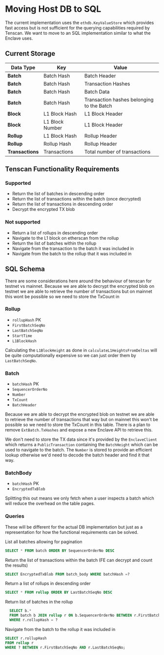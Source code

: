 # Moving Host DB to SQL 

The current implementation uses the `ethdb.KeyValueStore` which provides fast access but is not sufficient for the 
querying capabilities required by Tenscan. We want to move to an SQL implementation similar to what the Enclave uses.

## Current Storage 
| Data Type        | Key             | Value                                     |
|------------------|-----------------|-------------------------------------------|
| **Batch**        | Batch Hash      | Batch Header                              |
| **Batch**        | Batch Hash      | Transaction Hashes                        |
| **Batch**        | Batch Hash      | Batch Data                                |
| **Batch**        | Batch Hash      | Transaction hashes belonging to the Batch |
| **Block**        | L1 Block Hash   | L1 Block Header                           |
| **Block**        | L1 Block Number | L1 Block Header                           |
| **Rollup**       | L1 Block Hash   | Rollup Header                             |
| **Rollup**       | Rollup Hash     | Rollup Header                             |
| **Transactions** | Transactions    | Total number of transactions              |

## Tenscan Functionality Requirements

### Supported
* Return the list of batches in descending order 
* Return the list of transactions within the batch (once decrypted)
* Return the list of transactions in descending order 
* Decrypt the encrypted TX blob

### Not supported
* Return a list of rollups in descending order
* Navigate to the L1 block on etherscan from the rollup
* Return the list of batches within the rollup
* Navigate from the transaction to the batch it was included in
* Navigate from the batch to the rollup that it was included in

## SQL Schema

There are some considerations here around the behaviour of tenscan for testnet vs mainnet. Because we are able to decrypt 
the encrypted blob on testnet we are able to retrieve the number of transactions but on mainnet this wont be possible so 
we need to store the TxCount in 

### Rollup 
* `rollupHash` PK
* `FirstBatchSeqNo`
* `LastBatchSeqNo`
* `StartTime`
* `L1BlockHash` 

Calculating the `L1BlockHeight` as done in `calculateL1HeightsFromDeltas` will be quite computationally expensive so we 
can just order them by `LastBatchSeqNo`.

### Batch 
* `batchHash` PK
* `SequencerOrderNo`
* `Number`
* `TxCount`
* `BatchHeader`

Because we are able to decrypt the encrypted blob on testnet we are able to retrieve the number of transactions that way
 but on mainnet this won't be possible so we need to store the TxCount in this table. There is a plan to remove 
 `ExtBatch.TxHashes` and expose a new Enclave API to retrieve this. 

We don't need to store the TX data since it's provided by the `EnclaveClient` which returns a `PublicTransaction`
containing the `BatchHeight` which can be used to navigate to the batch. The `Number` is stored to provide an efficient 
lookup otherwise we'd need to decode the batch header and find it that way. 

### BatchBody
* `batchHash` PK
* `EncryptedTxBlob`

Splitting this out means we only fetch when a user inspects a batch which will reduce the overhead on the table pages. 


### Queries
These will be different for the actual DB implementation but just as a representation for how the functional requirements 
can be solved.  

List all batches allowing for pagination 
```sql 
SELECT * FROM batch ORDER BY SequencerOrderNo DESC
``` 

Return the list of transactions within the batch (FE can decrypt and count the results)
```sql 
SELECT EncryptedTxBlob FROM batch_body WHERE batchHash =?
```

Return a list of rollups in descending order
```sql 
SELECT * FROM rollup ORDER BY LastBatchSeqNo DESC
```

Return list of batches in the rollup
```sql
  SELECT b.* 
  FROM batch b JOIN rollup r ON b.SequencerOrderNo BETWEEN r.FirstBatchSeqNo AND r.LastBatchSeqNo
  WHERE r.rollupHash = ?
```
Navigate from the batch to the rollup it was included in
```sql
SELECT r.rollupHash
FROM rollup r
WHERE ? BETWEEN r.FirstBatchSeqNo AND r.LastBatchSeqNo;
```